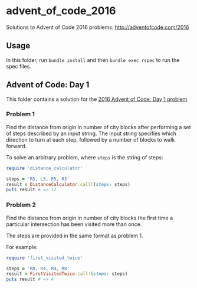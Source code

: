 # advent_of_code_2016
Solutions to Advent of Code 2016 problems: http://adventofcode.com/2016

## Usage

In this folder, run `bundle install` and then `bundle exec rspec` to run 
the spec files.

## Advent of Code: Day 1

This folder contains a solution for the [2016 Advent of Code: Day 1 problem](http://adventofcode.com/2016/day/1)

### Problem 1

Find the distance from origin in number of city blocks after performing
a set of steps described by an input string. The input string specifies
which direction to turn at each step, followed by a number of blocks to 
walk forward.

To solve an arbitrary problem, where `steps` is the string of steps:

```ruby
require 'distance_calculator'

steps = 'R5, L5, R5, R3'
result = DistanceCalculator.call!(steps: steps)
puts result # => 12
```

### Problem 2

Find the distance from origin in number of city blocks the first time a
particular intersection has been visited more than once.

The steps are provided in the same format as problem 1.

For example:

```ruby
require 'first_visited_twice'

steps = 'R8, R4, R4, R8'
result = FirstVisitedTwice.call!(steps: steps)
puts result # => 4
```
